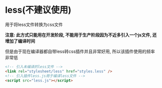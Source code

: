 # less(不建议使用)

用于将less文件转换为css文件

**注意: 此方式只能用在开发阶段, 不能用于生产阶段因为不近多引入一个js文件, 还增加了编译时间**

但是由于现在编译器都自带less转css插件并且非常好用, 所以该插件使用的频率非常低

```html
<!-- 引入未编译的less文件 -->
<link rel="stylesheet/less" href="styles.less" />
<!-- 引入插件less.js用于编译less文件 -->
<script src="less.js"></script>
```